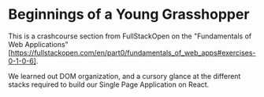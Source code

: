# Beginnings of a Young Grasshopper

This is a crashcourse section from FullStackOpen on the "Fundamentals of Web Applications"[https://fullstackopen.com/en/part0/fundamentals_of_web_apps#exercises-0-1-0-6].

We learned out DOM organization, and a cursory glance at the different stacks required to build our Single Page Application on React.

